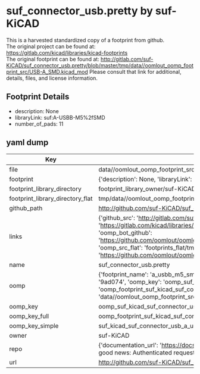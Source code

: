 # suf_connector_usb.pretty by suf-KiCAD  
This is a harvested standardized copy of a footprint from github.  
The original project can be found at:  
https://gitlab.com/kicad/libraries/kicad-footprints  
The original footprint can be found at:
http://gitlab.com/suf-KiCAD/suf_connector_usb.pretty/blob/master/tmp/data//oomlout_oomp_footprint_src/USB-A_SMD.kicad_mod
Please consult that link for additional, details, files, and license information.  
## Footprint Details
* description: None  
* libraryLink: suf:A-USBB-M5%2fSMD  
* number_of_pads: 11  
## yaml dump  
| Key | Value |  
| --- | --- |  
| file | data//oomlout_oomp_footprint_src/suf_connector_usb.pretty/A-USBB-M5-SMD.kicad_mod |  
| footprint | {'description': None, 'libraryLink': 'suf:A-USBB-M5%2fSMD', 'number_of_pads': 11} |  
| footprint_library_directory | footprint_library_owner/suf-KiCAD_suf_connector_usb.pretty |  
| footprint_library_directory_flat | tmp/data//oomlout_oomp_footprint_src/footprints_flat/suf_kicad_suf_connector_usb_a_usbb_m5_smd/working |  
| github_path | http://github.com/suf-KiCAD/suf_connector_usb.pretty/blob/master/tmp/data//oomlout_oomp_footprint_src/A-USBB-M5-SMD.kicad_mod |  
| links | {'github_src': 'http://gitlab.com/suf-KiCAD/suf_connector_usb.pretty/blob/master/tmp/data//oomlout_oomp_footprint_src/USB-A_SMD.kicad_mod', 'github_src_repo': 'https://gitlab.com/kicad/libraries/kicad-footprints', 'oomp_bot': 'tmp/data//oomlout_oomp_footprint_src/footprints/suf_kicad_suf_connector_usb_a_usbb_m5_smd/working', 'oomp_bot_github': 'https://github.com/oomlout/oomlout_oomp_footprint_bot/tree/main/tmp/data//oomlout_oomp_footprint_src/footprints/suf_kicad_suf_connector_usb_a_usbb_m5_smd/working', 'oomp_src_flat': 'footprints_flat/tmp/data//oomlout_oomp_footprint_src/footprints_flat/suf_kicad_suf_connector_usb_a_usbb_m5_smd/working', 'oomp_src_flat_github': 'https://github.com/oomlout/oomlout_oomp_footprint_src/tree/main/tmp/data//oomlout_oomp_footprint_src/footprints_flat/suf_kicad_suf_connector_usb_a_usbb_m5_smd/working'} |  
| name | suf_connector_usb.pretty |  
| oomp | {'footprint_name': 'a_usbb_m5_smd', 'library_name': 'suf_connector_usb', 'md5': '9ad074b54ffb29312ce38da9666d97eb', 'md5_10': '9ad074b54f', 'md5_5': '9ad07', 'md5_6': '9ad074', 'oomp_key': 'oomp_suf_kicad_suf_connector_usb_a_usbb_m5_smd', 'oomp_key_extra': 'oomp_footprint_suf_kicad_suf_connector_usb_a_usbb_m5_smd', 'oomp_key_full': 'oomp_footprint_suf_kicad_suf_connector_usb_a_usbb_m5_smd_9ad074', 'oomp_key_simple': 'suf_kicad_suf_connector_usb_a_usbb_m5_smd', 'original_filename': 'data//oomlout_oomp_footprint_src/suf_connector_usb.pretty/A-USBB-M5-SMD.kicad_mod', 'owner_name': 'suf_kicad'} |  
| oomp_key | oomp_suf_kicad_suf_connector_usb_a_usbb_m5_smd |  
| oomp_key_full | oomp_footprint_suf_kicad_suf_connector_usb_a_usbb_m5_smd |  
| oomp_key_simple | suf_kicad_suf_connector_usb_a_usbb_m5_smd |  
| owner | suf-KiCAD |  
| repo | {'documentation_url': 'https://docs.github.com/rest/overview/resources-in-the-rest-api#rate-limiting', 'message': "API rate limit exceeded for 84.66.142.224. (But here's the good news: Authenticated requests get a higher rate limit. Check out the documentation for more details.)"} |  
| url | http://github.com/suf-KiCAD/suf_connector_usb.pretty |  

